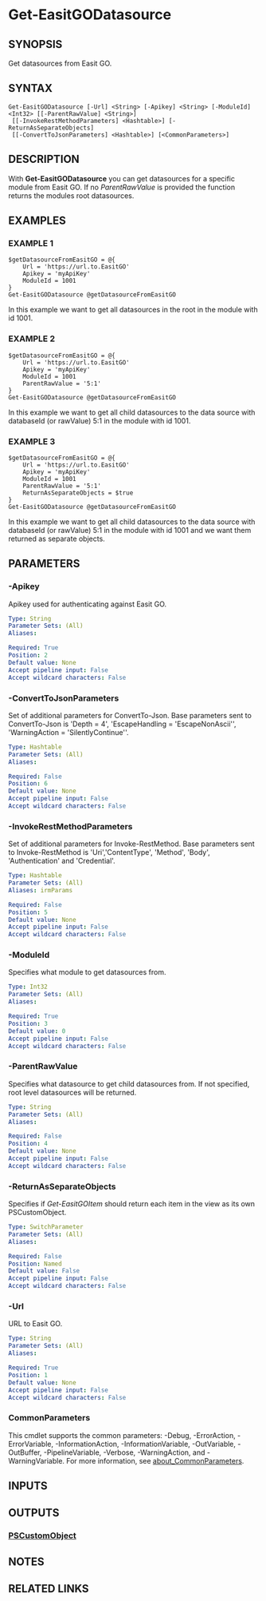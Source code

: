 # Get-EasitGODatasource

## SYNOPSIS
Get datasources from Easit GO.

## SYNTAX

```
Get-EasitGODatasource [-Url] <String> [-Apikey] <String> [-ModuleId] <Int32> [[-ParentRawValue] <String>]
 [[-InvokeRestMethodParameters] <Hashtable>] [-ReturnAsSeparateObjects]
 [[-ConvertToJsonParameters] <Hashtable>] [<CommonParameters>]
```

## DESCRIPTION
With **Get-EasitGODatasource** you can get datasources for a specific module from Easit GO.
If no *ParentRawValue* is provided the function returns the modules root datasources.

## EXAMPLES

### EXAMPLE 1
```
$getDatasourceFromEasitGO = @{
    Url = 'https://url.to.EasitGO'
    Apikey = 'myApiKey'
    ModuleId = 1001
}
Get-EasitGODatasource @getDatasourceFromEasitGO
```

In this example we want to get all datasources in the root in the module with id 1001.

### EXAMPLE 2
```
$getDatasourceFromEasitGO = @{
    Url = 'https://url.to.EasitGO'
    Apikey = 'myApiKey'
    ModuleId = 1001
    ParentRawValue = '5:1'
}
Get-EasitGODatasource @getDatasourceFromEasitGO
```

In this example we want to get all child datasources to the data source with databaseId (or rawValue) 5:1 in the module with id 1001.

### EXAMPLE 3
```
$getDatasourceFromEasitGO = @{
    Url = 'https://url.to.EasitGO'
    Apikey = 'myApiKey'
    ModuleId = 1001
    ParentRawValue = '5:1'
    ReturnAsSeparateObjects = $true
}
Get-EasitGODatasource @getDatasourceFromEasitGO
```

In this example we want to get all child datasources to the data source with databaseId (or rawValue) 5:1 in the module with id 1001 and we want them returned as separate objects.

## PARAMETERS

### -Apikey
Apikey used for authenticating against Easit GO.

```yaml
Type: String
Parameter Sets: (All)
Aliases:

Required: True
Position: 2
Default value: None
Accept pipeline input: False
Accept wildcard characters: False
```

### -ConvertToJsonParameters
Set of additional parameters for ConvertTo-Json.
Base parameters sent to ConvertTo-Json is 'Depth = 4', 'EscapeHandling = 'EscapeNonAscii'', 'WarningAction = 'SilentlyContinue''.

```yaml
Type: Hashtable
Parameter Sets: (All)
Aliases:

Required: False
Position: 6
Default value: None
Accept pipeline input: False
Accept wildcard characters: False
```

### -InvokeRestMethodParameters
Set of additional parameters for Invoke-RestMethod.
Base parameters sent to Invoke-RestMethod is 'Uri','ContentType', 'Method', 'Body', 'Authentication' and 'Credential'.

```yaml
Type: Hashtable
Parameter Sets: (All)
Aliases: irmParams

Required: False
Position: 5
Default value: None
Accept pipeline input: False
Accept wildcard characters: False
```

### -ModuleId
Specifies what module to get datasources from.

```yaml
Type: Int32
Parameter Sets: (All)
Aliases:

Required: True
Position: 3
Default value: 0
Accept pipeline input: False
Accept wildcard characters: False
```

### -ParentRawValue
Specifies what datasource to get child datasources from.
If not specified, root level datasources will be returned.

```yaml
Type: String
Parameter Sets: (All)
Aliases:

Required: False
Position: 4
Default value: None
Accept pipeline input: False
Accept wildcard characters: False
```

### -ReturnAsSeparateObjects
Specifies if *Get-EasitGOItem* should return each item in the view as its own PSCustomObject.

```yaml
Type: SwitchParameter
Parameter Sets: (All)
Aliases:

Required: False
Position: Named
Default value: False
Accept pipeline input: False
Accept wildcard characters: False
```

### -Url
URL to Easit GO.

```yaml
Type: String
Parameter Sets: (All)
Aliases:

Required: True
Position: 1
Default value: None
Accept pipeline input: False
Accept wildcard characters: False
```

### CommonParameters
This cmdlet supports the common parameters: -Debug, -ErrorAction, -ErrorVariable, -InformationAction, -InformationVariable, -OutVariable, -OutBuffer, -PipelineVariable, -Verbose, -WarningAction, and -WarningVariable. For more information, see [about_CommonParameters](http://go.microsoft.com/fwlink/?LinkID=113216).

## INPUTS

## OUTPUTS

### [PSCustomObject](https://learn.microsoft.com/en-us/dotnet/api/system.management.automation.pscustomobject)
## NOTES

## RELATED LINKS
